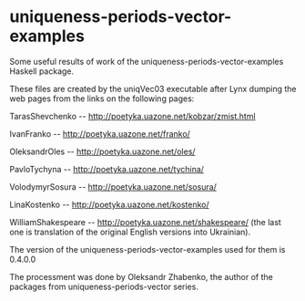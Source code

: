 # uniqueness-periods-vector-examples
Some useful results of work of the uniqueness-periods-vector-examples Haskell package.

These files are created by the uniqVec03 executable after Lynx dumping the web pages from the links on the following pages: 

TarasShevchenko -- http://poetyka.uazone.net/kobzar/zmist.html

IvanFranko -- http://poetyka.uazone.net/franko/

OleksandrOles -- http://poetyka.uazone.net/oles/

PavloTychyna -- http://poetyka.uazone.net/tychina/

VolodymyrSosura -- http://poetyka.uazone.net/sosura/

LinaKostenko -- http://poetyka.uazone.net/kostenko/

WilliamShakespeare -- http://poetyka.uazone.net/shakespeare/ (the last one is translation of the original English versions into Ukrainian).

The version of the uniqueness-periods-vector-examples used for them is 0.4.0.0

The processment was done by Oleksandr Zhabenko, the author of the packages from uniqueness-periods-vector series. 
